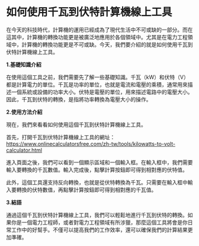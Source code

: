 如何使用千瓦到伏特計算機線上工具
================

在今天的科技時代，計算機的運用已經成為了現代生活中不可或缺的一部分。而在這其中，計算機的轉換功能更是被廣泛地應用於各個領域中。尤其是在電力工程領域中，計算機的轉換功能更是不可或缺。今天，我們要介紹的就是如何使用千瓦到伏特計算機線上工具。

**1.基礎知識介紹**

在使用這個工具之前，我們需要先了解一些基礎知識。千瓦（kW）和伏特（V）都是計算電力的單位。千瓦是功率的單位，也就是電流和電壓的乘積，通常用來描述一個系統或設備的功率大小。伏特是電壓的單位，用來描述電路中的電壓大小。因此，千瓦到伏特的轉換，是指將功率轉換為電壓大小的操作。

**2.使用方法介紹**

現在，我們來看看如何使用這個千瓦到伏特計算機線上工具。

首先，打開千瓦到伏特計算機線上工具的網址：<https://www.onlinecalculatorsfree.com/zh-tw/tools/kilowatts-to-volt-calculator.html>

進入頁面之後，我們可以看到一個顯示區域和一個輸入框。在輸入框中，我們需要輸入要轉換的千瓦數值。輸入完成後，點擊計算按鈕即可得到相對應的伏特值。

此外，這個工具還支持反向轉換，也就是從伏特轉換為千瓦。只需要在輸入框中輸入要轉換的伏特數值，再點擊計算按鈕即可得到相對應的千瓦值。

**3.結語**

通過這個千瓦到伏特計算機線上工具，我們可以輕鬆地進行千瓦到伏特的轉換。如果你是一個電力工程師，或者對電力工程領域有所涉獵，那麼這個工具將會是你日常工作中的好幫手。不僅可以提高我們的工作效率，還可以確保我們的計算結果更加準確。